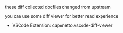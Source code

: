 these diff collected docfiles changed from upstream

you can use some diff viewer for better read experience

- VSCode Extension: caponetto.vscode-diff-viewer